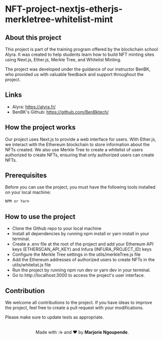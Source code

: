 # NFT-project-nextjs-etherjs-merkletree-whitelist-mint

## About this project
This project is part of the training program offered by the blockchain school Alyra. It was created to help students learn how to build NFT minting sites using Next.js, Ether.js, Merkle Tree, and Whitelist Minting.

The project was developed under the guidance of our instructor BenBK, who provided us with valuable feedback and support throughout the project.

## Links
* Alyra: https://alyra.fr/
* BenBK's Github: https://github.com/BenBktech/

## How the project works
Our project uses Next.js to provide a web interface for users. With Ether.js, we interact with the Ethereum blockchain to store information about the NFTs created. We also use Merkle Tree to create a whitelist of users authorized to create NFTs, ensuring that only authorized users can create NFTs.

## Prerequisites
Before you can use the project, you must have the following tools installed on your local machine:

```Node.js
NPM or Yarn
```
## How to use the project
* Clone the Github repo to your local machine
* Install all dependencies by running npm install or yarn install in your terminal.
* Create a .env file at the root of the project and add your Ethereum API keys (ETHERSCAN_API_KEY) and Infura (INFURA_PROJECT_ID) keys
* Configure the Merkle Tree settings in the utils/merkleTree.js file
* Add the Ethereum addresses of authorized users to create NFTs in the utils/whitelist.js file
* Run the project by running npm run dev or yarn dev in your terminal.
* Go to http://localhost:3000 to access the project's user interface.

## Contribution
We welcome all contributions to the project. If you have ideas to improve the project, feel free to create a pull request with your modifications.

Please make sure to update tests as appropriate.

<p align="center">
<br/>
  Made with :☕ and ❤️ by <b>Marjorie Ngoupende</b>.
<p/>


